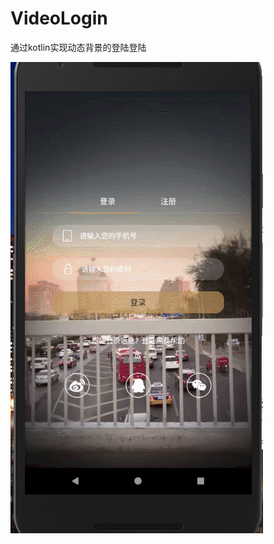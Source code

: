# VideoLogin
通过kotlin实现动态背景的登陆登陆

![image](https://github.com/Andreamjianfeng/VideoLogin/blob/master/imgage/video.gif)




